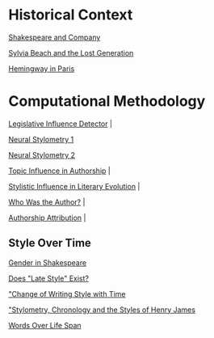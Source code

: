 # Historical Context

[Shakespeare and Company](https://www.amazon.com/Shakespeare-Company-Sylvia-Beach/dp/0803260970)

[Sylvia Beach and the Lost Generation](https://www.amazon.com/Sylvia-Beach-Lost-Generation-Literary/dp/0393302318)

[Hemingway in Paris](https://www.amazon.com/Hemingway-Paris-Years-Michael-Reynolds/dp/0393318796#customerReviews)

# Computational Methodology
[Legislative Influence Detector](http://www.kdd.org/kdd2016/papers/files/adf0831-burgessA.pdf) |

[Neural Stylometry 1](http://robertmatthews.org/wp-content/uploads/2016/03/Neural-Computing-I-Fletcher.pdf)

[Neural Stylometry 2](http://robertmatthews.org/wp-content/uploads/2016/03/Neural-Computing-II-Marlowe.pdf)

[Topic Influence in Authorship](https://www.researchgate.net/publication/221300170_Investigating_Topic_Influence_in_Authorship_Attribution) |

[Stylistic Influence in Literary Evolution](http://www.pnas.org/content/pnas/109/20/7682.full.pdf) |

[Who Was the Author?](https://www.researchgate.net/publication/240414953/download) |

[Authorship Attribution](http://www.mathcs.duq.edu/~juola/papers.d/fnt-aa.pdf) |

## Style Over Time

[Gender in Shakespeare](https://pdfs.semanticscholar.org/09d2/0803f867137e1b96e04d0fcf752f78a49bf6.pdf)

[Does "Late Style" Exist?](https://dh2018.adho.org/en/does-late-style-exist-new-stylometric-approaches-to-variation-in-single-author-corpora/)

["Change of Writing Style with Time](http://www.users.miamioh.edu/canf/papers/chum355apr0504.pdf)

["Stylometry, Chronology and the Styles of Henry James](http://www.csdl.tamu.edu/~furuta/courses/06c_689dh/dh06readings/DH06-078-080.pdf)

[Words Over Life Span](https://pdfs.semanticscholar.org/2e6a/c3552000dfa9b2281d8d24f04b921942b99b.pdf)
